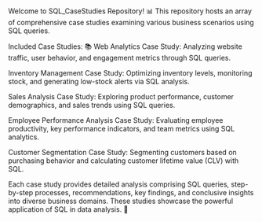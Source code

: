 Welcome to SQL_CaseStudies Repository! 📊
This repository hosts an array of comprehensive case studies examining various business scenarios using SQL queries.

Included Case Studies: 📚
Web Analytics Case Study:
Analyzing website traffic, user behavior, and engagement metrics through SQL queries.

Inventory Management Case Study:
Optimizing inventory levels, monitoring stock, and generating low-stock alerts via SQL analysis.

Sales Analysis Case Study:
Exploring product performance, customer demographics, and sales trends using SQL queries.

Employee Performance Analysis Case Study:
Evaluating employee productivity, key performance indicators, and team metrics using SQL analytics.

Customer Segmentation Case Study:
Segmenting customers based on purchasing behavior and calculating customer lifetime value (CLV) with SQL.

Each case study provides detailed analysis comprising SQL queries, step-by-step processes, recommendations, key findings, and conclusive insights into diverse business domains. These studies showcase the powerful application of SQL in data analysis. 🚀
